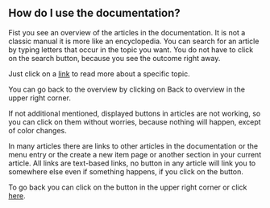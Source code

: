 [//]: # (Links)
[Documentation]: /documentation/wiki "Documentation"
[self]: # "Documentation"
[//]: # (Pictures)

[//]: # (Content)

## How do I use the documentation?

Fist you see an overview of the articles in the documentation.
It is not a classic manual it is more like an encyclopedia.
You can search for an article by typing letters that occur in the topic you want.
You do not have to click on the search button, because you see the outcome right away.

Just click on a [link][self] to read more about a specific topic.

You can go back to the overview by clicking on
<a class="btn btn-default btn-xs" iconcolor="white"><i class="fas fa-long-arrow-alt-left"></i> Back to overview</a>
in the upper right corner.

If not additional mentioned,
displayed buttons in articles are not working,
so you can click on them without worries,
because nothing will happen,
except of color changes.

In many articles there are links to
other articles in the documentation
or the menu entry
or the create a new item page
or another section in your current article.
All links are text-based links,
no button in any article will link you to somewhere else
even if something happens,
if you click on the button.

To go back you can click on the button in the upper right corner or click [here][Documentation].
